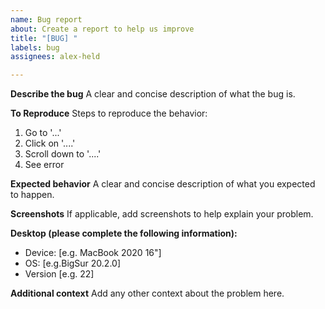 ```yaml
---
name: Bug report
about: Create a report to help us improve
title: "[BUG] "
labels: bug
assignees: alex-held

---
```


**Describe the bug**
A clear and concise description of what the bug is.

**To Reproduce**
Steps to reproduce the behavior:
1. Go to '...'
2. Click on '....'
3. Scroll down to '....'
4. See error

**Expected behavior**
A clear and concise description of what you expected to happen.

**Screenshots**
If applicable, add screenshots to help explain your problem.

**Desktop (please complete the following information):**
 - Device: [e.g. MacBook 2020 16"]
 - OS: [e.g.BigSur 20.2.0]
 - Version [e.g. 22]

**Additional context**
Add any other context about the problem here.
